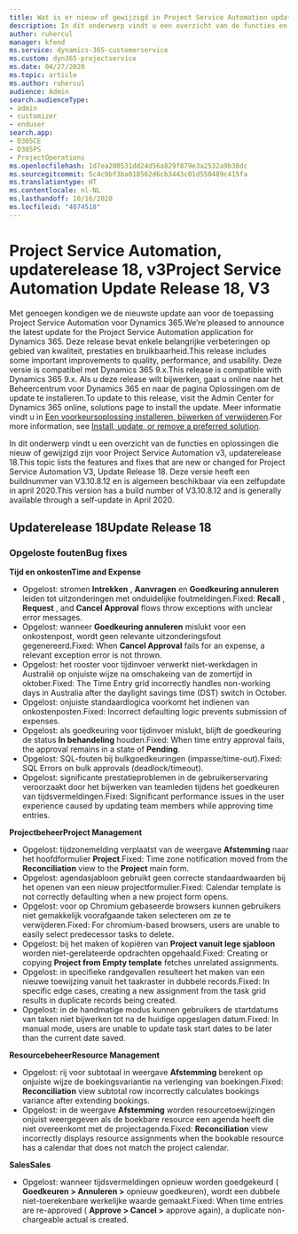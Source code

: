 ```yaml
---
title: Wat is er nieuw of gewijzigd in Project Service Automation updaterelease 18, v3
description: In dit onderwerp vindt u een overzicht van de functies en oplossingen die beschikbaar zijn voor Project Service Automation updaterelease 18, v3.
author: ruhercul
manager: kfend
ms.service: dynamics-365-customerservice
ms.custom: dyn365-projectservice
ms.date: 04/27/2020
ms.topic: article
ms.author: ruhercul
audience: Admin
search.audienceType:
- admin
- customizer
- enduser
search.app:
- D365CE
- D365PS
- ProjectOperations
ms.openlocfilehash: 1d7ea200531dd24d56a829f879e3a2532a9b38dc
ms.sourcegitcommit: 5c4c9bf3ba018562d6cb3443c01d550489c415fa
ms.translationtype: HT
ms.contentlocale: nl-NL
ms.lasthandoff: 10/16/2020
ms.locfileid: "4074518"
---
```

# <a name="project-service-automation-update-release-18-v3"></a><span data-ttu-id="4ff23-103">Project Service Automation, updaterelease 18, v3</span><span class="sxs-lookup"><span data-stu-id="4ff23-103">Project Service Automation Update Release 18, V3</span></span>

<span data-ttu-id="4ff23-104">Met genoegen kondigen we de nieuwste update aan voor de toepassing Project Service Automation voor Dynamics 365.</span><span class="sxs-lookup"><span data-stu-id="4ff23-104">We’re pleased to announce the latest update for the Project Service Automation application for Dynamics 365.</span></span> <span data-ttu-id="4ff23-105">Deze release bevat enkele belangrijke verbeteringen op gebied van kwaliteit, prestaties en bruikbaarheid.</span><span class="sxs-lookup"><span data-stu-id="4ff23-105">This release includes some important improvements to quality, performance, and usability.</span></span> <span data-ttu-id="4ff23-106">Deze versie is compatibel met Dynamics 365 9.x.</span><span class="sxs-lookup"><span data-stu-id="4ff23-106">This release is compatible with Dynamics 365 9.x.</span></span> <span data-ttu-id="4ff23-107">Als u deze release wilt bijwerken, gaat u online naar het Beheercentrum voor Dynamics 365 en naar de pagina Oplossingen om de update te installeren.</span><span class="sxs-lookup"><span data-stu-id="4ff23-107">To update to this release, visit the Admin Center for Dynamics 365 online, solutions page to install the update.</span></span> <span data-ttu-id="4ff23-108">Meer informatie vindt u in [Een voorkeursoplossing installeren, bijwerken of verwijderen](https://docs.microsoft.com/power-platform/admin/install-remove-preferred-solution).</span><span class="sxs-lookup"><span data-stu-id="4ff23-108">For more information, see [Install, update, or remove a preferred solution](https://docs.microsoft.com/power-platform/admin/install-remove-preferred-solution).</span></span>

<span data-ttu-id="4ff23-109">In dit onderwerp vindt u een overzicht van de functies en oplossingen die nieuw of gewijzigd zijn voor Project Service Automation v3, updaterelease 18.</span><span class="sxs-lookup"><span data-stu-id="4ff23-109">This topic lists the features and fixes that are new or changed for Project Service Automation V3, Update Release 18.</span></span> <span data-ttu-id="4ff23-110">Deze versie heeft een buildnummer van V3.10.8.12 en is algemeen beschikbaar via een zelfupdate in april 2020.</span><span class="sxs-lookup"><span data-stu-id="4ff23-110">This version has a build number of V3.10.8.12 and is generally available through a self-update in April 2020.</span></span>

## <a name="update-release-18"></a><span data-ttu-id="4ff23-111">Updaterelease 18</span><span class="sxs-lookup"><span data-stu-id="4ff23-111">Update Release 18</span></span>

### <a name="bug-fixes"></a><span data-ttu-id="4ff23-112">Opgeloste fouten</span><span class="sxs-lookup"><span data-stu-id="4ff23-112">Bug fixes</span></span>

<span data-ttu-id="4ff23-113">**Tijd en onkosten**</span><span class="sxs-lookup"><span data-stu-id="4ff23-113">**Time and Expense**</span></span>

- <span data-ttu-id="4ff23-114">Opgelost: stromen **Intrekken** , **Aanvragen** en **Goedkeuring annuleren** leiden tot uitzonderingen met onduidelijke foutmeldingen.</span><span class="sxs-lookup"><span data-stu-id="4ff23-114">Fixed: **Recall** , **Request** , and **Cancel Approval** flows throw exceptions with unclear error messages.</span></span>
- <span data-ttu-id="4ff23-115">Opgelost: wanneer **Goedkeuring annuleren** mislukt voor een onkostenpost, wordt geen relevante uitzonderingsfout gegenereerd.</span><span class="sxs-lookup"><span data-stu-id="4ff23-115">Fixed: When **Cancel Approval** fails for an expense, a relevant exception error is not thrown.</span></span>
- <span data-ttu-id="4ff23-116">Opgelost: het rooster voor tijdinvoer verwerkt niet-werkdagen in Australië op onjuiste wijze na omschakeing van de zomertijd in oktober.</span><span class="sxs-lookup"><span data-stu-id="4ff23-116">Fixed: The Time Entry grid incorrectly handles non-working days in Australia after the daylight savings time (DST) switch in October.</span></span>
- <span data-ttu-id="4ff23-117">Opgelost: onjuiste standaardlogica voorkomt het indienen van onkostenposten.</span><span class="sxs-lookup"><span data-stu-id="4ff23-117">Fixed: Incorrect defaulting logic prevents submission of expenses.</span></span>
- <span data-ttu-id="4ff23-118">Opgelost: als goedkeuring voor tijdinvoer mislukt, blijft de goedkeuring de status **In behandeling** houden.</span><span class="sxs-lookup"><span data-stu-id="4ff23-118">Fixed: When time entry approval fails, the approval remains in a state of **Pending**.</span></span>
- <span data-ttu-id="4ff23-119">Opgelost: SQL-fouten bij bulkgoedkeuringen (impasse/time-out).</span><span class="sxs-lookup"><span data-stu-id="4ff23-119">Fixed: SQL Errors on bulk approvals (deadlock/timeout).</span></span>
- <span data-ttu-id="4ff23-120">Opgelost: significante prestatieproblemen in de gebruikerservaring veroorzaakt door het bijwerken van teamleden tijdens het goedkeuren van tijdsvermeldingen.</span><span class="sxs-lookup"><span data-stu-id="4ff23-120">Fixed: Significant performance issues in the user experience caused by updating team members while approving time entries.</span></span>

<span data-ttu-id="4ff23-121">**Projectbeheer**</span><span class="sxs-lookup"><span data-stu-id="4ff23-121">**Project Management**</span></span>

- <span data-ttu-id="4ff23-122">Opgelost: tijdzonemelding verplaatst van de weergave **Afstemming** naar het hoofdformulier **Project**.</span><span class="sxs-lookup"><span data-stu-id="4ff23-122">Fixed: Time zone notification moved from the **Reconciliation** view to the **Project** main form.</span></span>
- <span data-ttu-id="4ff23-123">Opgelost: agendasjabloon gebruikt geen correcte standaardwaarden bij het openen van een nieuw projectformulier.</span><span class="sxs-lookup"><span data-stu-id="4ff23-123">Fixed: Calendar template is not correctly defaulting when a new project form opens.</span></span>
- <span data-ttu-id="4ff23-124">Opgelost: voor op Chromium gebaseerde browsers kunnen gebruikers niet gemakkelijk voorafgaande taken selecteren om ze te verwijderen.</span><span class="sxs-lookup"><span data-stu-id="4ff23-124">Fixed: For chromium-based browsers, users are unable to easily select predecessor tasks to delete.</span></span>
- <span data-ttu-id="4ff23-125">Opgelost: bij het maken of kopiëren van **Project vanuit lege sjabloon** worden niet-gerelateerde opdrachten opgehaald.</span><span class="sxs-lookup"><span data-stu-id="4ff23-125">Fixed: Creating or copying **Project from Empty template** fetches unrelated assignments.</span></span>
- <span data-ttu-id="4ff23-126">Opgelost: in specifieke randgevallen resulteert het maken van een nieuwe toewijzing vanuit het taakraster in dubbele records.</span><span class="sxs-lookup"><span data-stu-id="4ff23-126">Fixed: In specific edge cases, creating a new assignment from the task grid results in duplicate records being created.</span></span>
- <span data-ttu-id="4ff23-127">Opgelost: in de handmatige modus kunnen gebruikers de startdatums van taken niet bijwerken tot na de huidige opgeslagen datum.</span><span class="sxs-lookup"><span data-stu-id="4ff23-127">Fixed: In manual mode, users are unable to update task start dates to be later than the current date saved.</span></span>

<span data-ttu-id="4ff23-128">**Resourcebeheer**</span><span class="sxs-lookup"><span data-stu-id="4ff23-128">**Resource Management**</span></span>

- <span data-ttu-id="4ff23-129">Opgelost: rij voor subtotaal in weergave **Afstemming** berekent op onjuiste wijze de boekingsvariantie na verlenging van boekingen.</span><span class="sxs-lookup"><span data-stu-id="4ff23-129">Fixed: **Reconciliation** view subtotal row incorrectly calculates bookings variance after extending bookings.</span></span>
- <span data-ttu-id="4ff23-130">Opgelost: in de weergave **Afstemming** worden resourcetoewijzingen onjuist weergegeven als de boekbare resource een agenda heeft die niet overeenkomt met de projectagenda.</span><span class="sxs-lookup"><span data-stu-id="4ff23-130">Fixed: **Reconciliation** view incorrectly displays resource assignments when the bookable resource has a calendar that does not match the project calendar.</span></span>

<span data-ttu-id="4ff23-131">**Sales**</span><span class="sxs-lookup"><span data-stu-id="4ff23-131">**Sales**</span></span>

- <span data-ttu-id="4ff23-132">Opgelost: wanneer tijdsvermeldingen opnieuw worden goedgekeurd ( **Goedkeuren > Annuleren >** opnieuw goedkeuren), wordt een dubbele niet-toerekenbare werkelijke waarde gemaakt.</span><span class="sxs-lookup"><span data-stu-id="4ff23-132">Fixed: When time entries are re-approved ( **Approve > Cancel >** approve again), a duplicate non-chargeable actual is created.</span></span>
